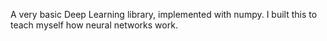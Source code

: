 A very basic Deep Learning library, implemented with numpy. I built this to teach myself how neural networks work.
